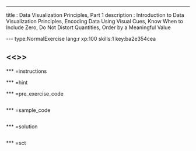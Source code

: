 ---
title       : Data Visualization Principles, Part 1
description : Introduction to Data Visualization Principles, Encoding Data Using Visual Cues, Know When to Include Zero, Do Not Distort Quantities, Order by a Meaningful Value

--- type:NormalExercise lang:r xp:100 skills:1 key:ba2e354cea
## <<<New Exercise>>>


*** =instructions

*** =hint

*** =pre_exercise_code
```{r}

```

*** =sample_code
```{r}

```

*** =solution
```{r}

```

*** =sct
```{r}

```
